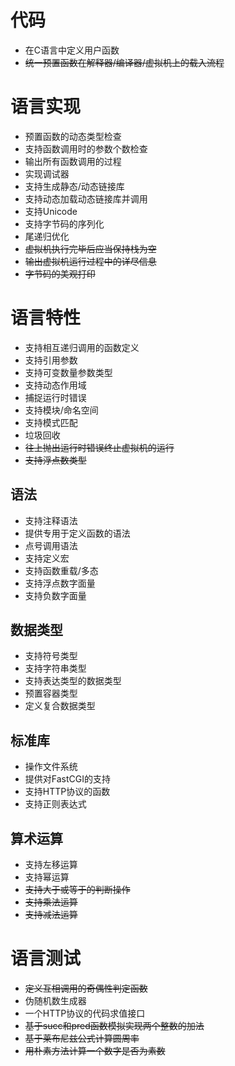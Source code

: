 # 代码

* 在C语言中定义用户函数
* <del>统一预置函数在解释器/编译器/虚拟机上的载入流程</del>

# 语言实现

* 预置函数的动态类型检查
* 支持函数调用时的参数个数检查
* 输出所有函数调用的过程
* 实现调试器
* 支持生成静态/动态链接库
* 支持动态加载动态链接库并调用
* 支持Unicode
* 支持字节码的序列化
* 尾递归优化
* <del>虚拟机执行完毕后应当保持栈为空</del>
* <del>输出虚拟机运行过程中的详尽信息</del>
* <del>字节码的美观打印</del>

# 语言特性

* 支持相互递归调用的函数定义
* 支持引用参数
* 支持可变数量参数类型
* 支持动态作用域
* 捕捉运行时错误
* 支持模块/命名空间
* 支持模式匹配
* 垃圾回收
* <del>往上抛出运行时错误终止虚拟机的运行</del>
* <del>支持浮点数类型</del>

## 语法

* 支持注释语法
* 提供专用于定义函数的语法
* 点号调用语法
* 支持定义宏
* 支持函数重载/多态
* 支持浮点数字面量
* 支持负数字面量

## 数据类型

* 支持符号类型
* 支持字符串类型
* 支持表达类型的数据类型
* 预置容器类型
* 定义复合数据类型

## 标准库

* 操作文件系统
* 提供对FastCGI的支持
* 支持HTTP协议的函数
* 支持正则表达式

## 算术运算

* 支持左移运算
* 支持幂运算
* <del>支持大于或等于的判断操作</del>
* <del>支持乘法运算</del>
* <del>支持减法运算</del>

# 语言测试

* <del>定义互相调用的奇偶性判定函数</del>
* 伪随机数生成器
* 一个HTTP协议的代码求值接口
* <del>基于succ和pred函数模拟实现两个整数的加法</del>
* <del>基于莱布尼兹公式计算圆周率</del>
* <del>用朴素方法计算一个数字是否为素数</del>
